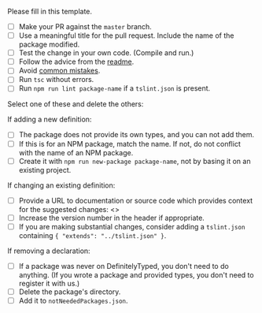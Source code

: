 Please fill in this template.

- [ ] Make your PR against the `master` branch.
- [ ] Use a meaningful title for the pull request. Include the name of the package modified.
- [ ] Test the change in your own code. (Compile and run.)
- [ ] Follow the advice from the [readme](https://github.com/DefinitelyTyped/DefinitelyTyped#make-a-pull-request).
- [ ] Avoid [common mistakes](https://github.com/DefinitelyTyped/DefinitelyTyped#common-mistakes).
- [ ] Run `tsc` without errors.
- [ ] Run `npm run lint package-name` if a `tslint.json` is present.

Select one of these and delete the others:

If adding a new definition:
- [ ] The package does not provide its own types, and you can not add them.
- [ ] If this is for an NPM package, match the name. If not, do not conflict with the name of an NPM package.
- [ ] Create it with `npm run new-package package-name`, not by basing it on an existing project.

If changing an existing definition:
- [ ] Provide a URL to documentation or source code which provides context for the suggested changes: <<url here>>
- [ ] Increase the version number in the header if appropriate.
- [ ] If you are making substantial changes, consider adding a `tslint.json` containing `{ "extends": "../tslint.json" }`.

If removing a declaration:
- [ ] If a package was never on DefinitelyTyped, you don't need to do anything. (If you wrote a package and provided types, you don't need to register it with us.)
- [ ] Delete the package's directory.
- [ ] Add it to `notNeededPackages.json`.
